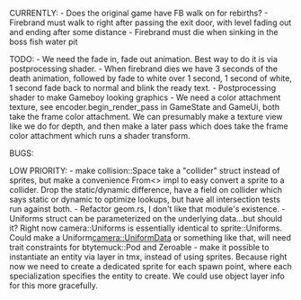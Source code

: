 CURRENTLY:
    - Does the original game have FB walk on for rebirths?
    - Firebrand must walk to right after passing the exit door, with level fading out and ending after some distance
    - Firebrand must die when sinking in the boss fish water pit

TODO:
    - We need the fade in, fade out animation. Best way to do it is via postprocessing shader.
        - When firebrand dies we have 3 seconds of the death animation, followed by fade to white over 1 second, 1 second of white, 1 second fade back to normal and blink the ready text.
    - Postprocessing shader to make Gameboy looking graphics
        - We need a color attachment texture, see  encoder.begin_render_pass in GameState and GameUi, both take the frame color attachment. We can presumably make a texture view like we do for depth, and then make a later pass which does take the frame color attachment which runs a shader transform.

BUGS:

LOW PRIORITY:
    - make collision::Space take a "collider" struct instead of sprites, but make a convenience From<> impl to easy convert a sprite to a collider. Drop the static/dynamic difference, have a field on collider which says static or dynamic to optimize lookups, but have all intersection tests run against both.
    - Refactor geom.rs, I don't like that module's existence.
    - Uniforms struct can be parameterized on the underlying data...but should it? Right now camera::Uniforms is essentially identical to sprite::Uniforms. Could make a Uniform<camera::UniformData> or something like that, will need trait constraints for btytemuck::Pod and Zeroable
    - make it possible to instantiate an entity via <object> layer in tmx, instead of using sprites. Because right now we need to create a dedicated sprite for each spawn point, where each specialization specifies the entity to create. We could use object layer info for this more gracefully.
